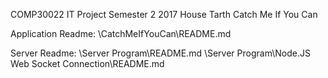 COMP30022 IT Project
Semester 2 2017
House Tarth
Catch Me If You Can

Application Readme:
\CatchMeIfYouCan\README.md

Server Readme:
\Server Program\README.md
\Server Program\Node.JS Web Socket Connection\README.md
